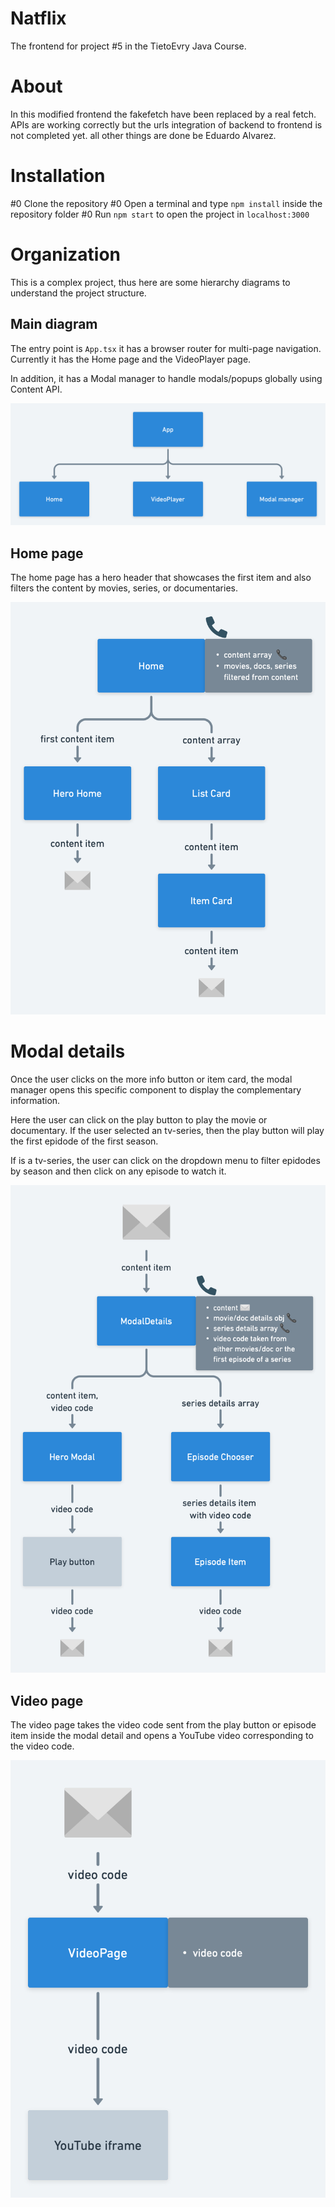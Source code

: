 # Natflix

The frontend for project #5 in the TietoEvry Java Course.

# About

In this modified frontend the fakefetch have been replaced by a real fetch. APIs are working correctly but the urls integration of backend to frontend is not completed yet.
all other things are done be Eduardo Alvarez.


# Installation

#0 Clone the repository
#0 Open a terminal and type `npm install` inside the repository folder
#0 Run `npm start` to open the project in `localhost:3000`

# Organization

This is a complex project, thus here are some hierarchy diagrams to understand the project structure.

## Main diagram

The entry point is `App.tsx` it has a browser router for multi-page navigation. Currently it has the Home page and the VideoPlayer page.

In addition, it has a Modal manager to handle modals/popups globally using Content API.

![](public/readme-images/diagram-1.png)

## Home page

The home page has a hero header that showcases the first item and also filters the content by movies, series, or documentaries.

![](public/readme-images/diagram-2.png)

# Modal details

Once the user clicks on the more info button or item card, the modal manager opens this specific component to display the complementary information.

Here the user can click on the play button to play the movie or documentary. If the user selected an tv-series, then the play button will play the first epidode of the first season.

If is a tv-series, the user can click on the dropdown menu to filter epidodes by season and then click on any episode to watch it.

![](public/readme-images/diagram-3.png)

## Video page

The video page takes the video code sent from the play button or episode item inside the modal detail and opens a YouTube video corresponding to the video code.

![](public/readme-images/diagram-4.png)
